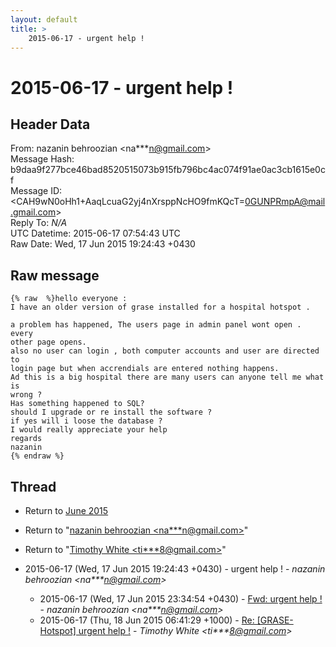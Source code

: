```yaml
---
layout: default
title: >
    2015-06-17 - urgent help !
---
```


# 2015-06-17 - urgent help !

## Header Data

From: nazanin behroozian \<na***n@gmail.com\><br>
Message Hash: b9daa9f277bce46bad8520515073b915fb796bc4ac074f91ae0ac3cb1615e0cf<br>
Message ID: \<CAH9wN0oHh1+AaqLcuaG2yj4nXrsppNcHO9fmKQcT=0GUNPRmpA@mail.gmail.com\><br>
Reply To: _N/A_<br>
UTC Datetime: 2015-06-17 07:54:43 UTC<br>
Raw Date: Wed, 17 Jun 2015 19:24:43 +0430<br>

## Raw message

```
{% raw  %}hello everyone :
I have an older version of grase installed for a hospital hotspot .

a problem has happened, The users page in admin panel wont open . every
other page opens.
also no user can login , both computer accounts and user are directed to
login page but when accrendials are entered nothing happens.
Ad this is a big hospital there are many users can anyone tell me what is
wrong ?
Has something happened to SQL?
should I upgrade or re install the software ?
if yes will i loose the database ?
I would really appreciate your help
regards
nazanin
{% endraw %}
```

## Thread

+ Return to [June 2015](/archive/2015/06)

+ Return to "[nazanin behroozian <na***n<span>@</span>gmail.com>](/authors/na___n_at_gmail_com)"
+ Return to "[Timothy White <ti***8<span>@</span>gmail.com>](/authors/ti___8_at_gmail_com)"

+ 2015-06-17 (Wed, 17 Jun 2015 19:24:43 +0430) - urgent help ! - _nazanin behroozian \<na***n@gmail.com\>_
  + 2015-06-17 (Wed, 17 Jun 2015 23:34:54 +0430) - [Fwd: urgent help !](/archive/2015/06/55fe2dd34c0564e6942473fae213d8ab7da5e33273872b311ddb2cb3ef5a61ff) - _nazanin behroozian \<na***n@gmail.com\>_
  + 2015-06-17 (Thu, 18 Jun 2015 06:41:29 +1000) - [Re: [GRASE-Hotspot] urgent help !](/archive/2015/06/c4df901df545ce3642c42599a2d625642c857c5451bd50c9ff7b4171ca4f4c66) - _Timothy White \<ti***8@gmail.com\>_

